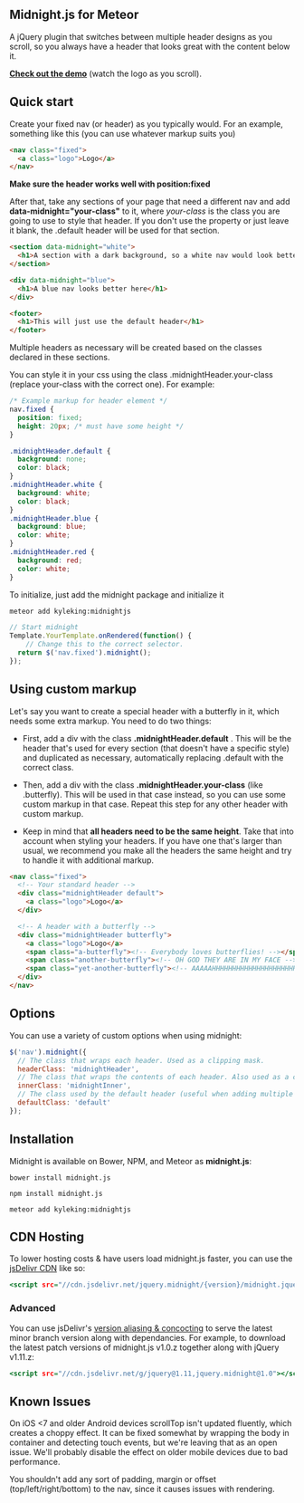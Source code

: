 ## Midnight.js for Meteor

A jQuery plugin that switches between multiple header designs as you scroll, so you always have a header that looks great with the content below it.

**[Check out the demo](http://aerolab.github.io/midnight.js/)** (watch the logo as you scroll).


## Quick start

Create your fixed nav (or header) as you typically would. For an example, something like this (you can use whatever markup suits you)

```html
<nav class="fixed">
  <a class="logo">Logo</a>
</nav>
```

**Make sure the header works well with position:fixed**


After that, take any sections of your page that need a different nav and add **data-midnight="your-class"** to it, where *your-class* is the class you are going to use to style that header. If you don't use the property or just leave it blank, the .default header will be used for that section.

```html
<section data-midnight="white">
  <h1>A section with a dark background, so a white nav would look better here</h1>
</section>

<div data-midnight="blue">
  <h1>A blue nav looks better here</h1>
</div>

<footer>
  <h1>This will just use the default header</h1>
</footer>
```

Multiple headers as necessary will be created based on the classes declared in these sections.

You can style it in your css using the class .midnightHeader.your-class (replace your-class with the correct one). For example:


```css
/* Example markup for header element */
nav.fixed {
  position: fixed;
  height: 20px; /* must have some height */ 
}

.midnightHeader.default {
  background: none;
  color: black;
}
.midnightHeader.white {
  background: white;
  color: black;
}
.midnightHeader.blue {
  background: blue;
  color: white;
}
.midnightHeader.red {
  background: red;
  color: white;
}
```


To initialize, just add the midnight package and initialize it

```sh
meteor add kyleking:midnightjs
```

```js
// Start midnight
Template.YourTemplate.onRendered(function() {
	// Change this to the correct selector.
  return $('nav.fixed').midnight();
});
```


## Using custom markup

Let's say you want to create a special header with a butterfly in it, which needs some extra markup. You need to do two things:

* First, add a div with the class **.midnightHeader.default** . This will be the header that's used for every section (that doesn't have a specific style) and duplicated as necessary, automatically replacing .default with the correct class.

* Then, add a div with the class **.midnightHeader.your-class** (like .butterfly). This will be used in that case instead, so you can use some custom markup in that case. Repeat this step for any other header with custom markup.

* Keep in mind that **all headers need to be the same height**. Take that into account when styling your headers. If you have one that's larger than usual, we recommend you make all the headers the same height and try to handle it with additional markup.


```html
<nav class="fixed">
  <!-- Your standard header -->
  <div class="midnightHeader default">
    <a class="logo">Logo</a>
  </div>

  <!-- A header with a butterfly -->
  <div class="midnightHeader butterfly">
    <a class="logo">Logo</a>
    <span class="a-butterfly"><!-- Everybody loves butterflies! --></span>
    <span class="another-butterfly"><!-- OH GOD THEY ARE IN MY FACE --></span>
    <span class="yet-another-butterfly"><!-- AAAAAHHHHHHHHHHHHHHHHHHHHH --></span>
  </div>
</nav>
```


## Options

You can use a variety of custom options when using midnight:

```js
$('nav').midnight({
  // The class that wraps each header. Used as a clipping mask.
  headerClass: 'midnightHeader',
  // The class that wraps the contents of each header. Also used as a clipping mask.
  innerClass: 'midnightInner',
  // The class used by the default header (useful when adding multiple headers with different markup).
  defaultClass: 'default'
});
```


## Installation

Midnight is available on Bower, NPM, and Meteor as **midnight.js**:

```
bower install midnight.js

npm install midnight.js

meteor add kyleking:midnightjs
```


## CDN Hosting

To lower hosting costs & have users load midnight.js faster, you can use the [jsDelivr CDN](http://www.jsdelivr.com/#!jquery.midnight) like so:
```htm
<script src="//cdn.jsdelivr.net/jquery.midnight/{version}/midnight.jquery.min.js"></script>
```


### Advanced

You can use jsDelivr's [version aliasing & concocting](https://github.com/jsdelivr/jsdelivr#version-aliasing) to serve the latest minor branch version along with dependancies.  For example, to download the latest patch versions of midnight.js v1.0.z together along with jQuery v1.11.z:
```htm
<script src="//cdn.jsdelivr.net/g/jquery@1.11,jquery.midnight@1.0"></script>
```


## Known Issues

On iOS <7 and older Android devices scrollTop isn't updated fluently, which creates a choppy effect. It can be fixed somewhat by wrapping the body in container and detecting touch events, but we're leaving that as an open issue. We'll probably disable the effect on older mobile devices due to bad performance.

You shouldn't add any sort of padding, margin or offset (top/left/right/bottom) to the nav, since it causes issues with rendering.
